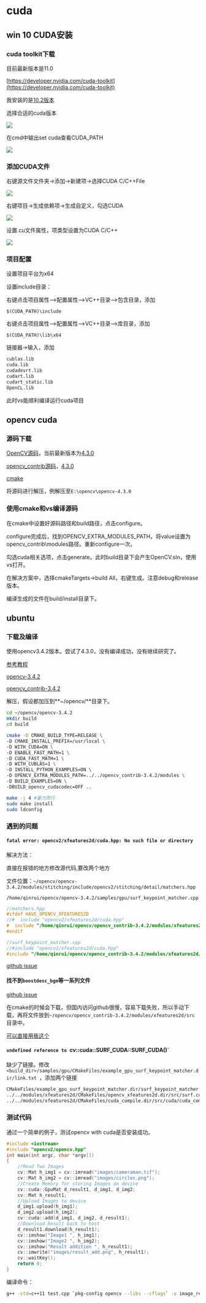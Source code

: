 # cuda

## win 10 CUDA安装

### cuda toolkit下载

目前最新版本是11.0

[https://developer.nvidia.com/cuda-toolkit](https://developer.nvidia.com/cuda-toolkit)

我安装的是[10.2版本](https://developer.nvidia.com/cuda-10.2-download-archive)

选择合适的cuda版本

![](https://raw.githubusercontent.com/hlmmd/cdnstore/master/2020/win10_cuda_setup/cuda_download.png)

在cmd中输出set cuda查看CUDA_PATH

![](https://raw.githubusercontent.com/hlmmd/cdnstore/master/2020/win10_cuda_setup/cuda_path.png)

### 添加CUDA文件

右键源文件文件夹->添加->新建项->选择CUDA C/C++File

![](https://raw.githubusercontent.com/hlmmd/cdnstore/master/2020/win10_cuda_setup/add_cudafile.png)

右键项目->生成依赖项->生成自定义，勾选CUDA

![](https://raw.githubusercontent.com/hlmmd/cdnstore/master/2020/win10_cuda_setup/cuda_config.png)

设置.cu文件属性，项类型设置为CUDA C/C++

![](https://raw.githubusercontent.com/hlmmd/cdnstore/master/2020/win10_cuda_setup/cuda_property.png)

### 项目配置

设置项目平台为x64

设置include目录：

右键点击项目属性–>配置属性–>VC++目录–>包含目录，添加

`$(CUDA_PATH)\include`

右键点击项目属性–>配置属性–>VC++目录–>库目录，添加

`$(CUDA_PATH)\lib\x64`

链接器->输入，添加

```bash
cublas.lib
cuda.lib
cudadevrt.lib
cudart.lib
cudart_static.lib
OpenCL.lib
```

此时vs能顺利编译运行cuda项目

## opencv cuda

### 源码下载

[OpenCV源码](https://github.com/opencv/opencv)，当前最新版本为[4.3.0](https://github.com/opencv/opencv/archive/4.3.0.tar.gz)

[opencv_contrib源码](https://github.com/opencv/opencv_contrib)，[4.3.0](https://github.com/opencv/opencv_contrib/archive/4.3.0.tar.gz)

[cmake](https://cmake.org/download/)

将源码进行解压，例解压至`E:\opencv\opencv-4.3.0`

### 使用cmake和vs编译源码

在cmake中设置好源码路径和build路径，点击configure。

configure完成后，找到OPENCV_EXTRA_MODULES_PATH，将value设置为opencv_contrib\modules路径。重新configure一次。

勾选cuda相关选项，点击generate。此时build目录下会产生OpenCV.sln，使用vs打开。

在解决方案中，选择cmakeTargets->build All，右键生成。注意debug和release版本。

编译生成的文件在build/install目录下。

## ubuntu

### 下载及编译

使用opencv3.4.2版本。尝试了4.3.0，没有编译成功，没有继续研究了。

[参考教程](https://medium.com/@bnarasapur/compile-opencv-with-cuda-from-the-source-1b98e9108a59)

[opencv-3.4.2](https://github.com/opencv/opencv/archive/3.4.2.tar.gz)

[opencv_contrib-3.4.2](https://github.com/opencv/opencv_contrib/archive/3.4.2.tar.gz)

解压，假设都加压到**~/opencv/**目录下。

```bash
cd ~/opencv/opencv-3.4.2
mkdir build
cd build

cmake -D CMAKE_BUILD_TYPE=RELEASE \
-D CMAKE_INSTALL_PREFIX=/usr/local \
-D WITH_CUDA=ON \
-D ENABLE_FAST_MATH=1 \
-D CUDA_FAST_MATH=1 \
-D WITH_CUBLAS=1 \
-D INSTALL_PYTHON_EXAMPLES=ON \
-D OPENCV_EXTRA_MODULES_PATH=../../opencv_contrib-3.4.2/modules \
-D BUILD_EXAMPLES=ON \
-DBUILD_opencv_cudacodec=OFF ..

make -j 4 #量力而行
sudo make install
sudo ldconfig
```

### 遇到的问题


#### `fatal error: opencv2/xfeatures2d/cuda.hpp: No such file or directory`

解决方法：

直接在报错的地方修改源代码,要改两个地方

文件位置：`~/opencv/opencv-3.4.2/modules/stitching/include/opencv2/stitching/detail/matchers.hpp`

`/home/qinrui/opencv/opencv-3.4.2/samples/gpu/surf_keypoint_matcher.cpp`

```cpp
//matchers.hpp
#ifdef HAVE_OPENCV_XFEATURES2D
//#  include "opencv2/xfeatures2d/cuda.hpp"
#  include "/home/qinrui/opencv/opencv_contrib-3.4.2/modules/xfeatures2d/include/opencv2/xfeatures2d/cuda.hpp"
#endif

//surf_keypoint_matcher.cpp
//#include "opencv2/xfeatures2d/cuda.hpp"
#include "/home/qinrui/opencv/opencv_contrib-3.4.2/modules/xfeatures2d/include/opencv2/xfeatures2d/cuda.hpp"
```

[github issue](https://github.com/opencv/opencv_contrib/issues/1534)

#### 找不到`boostdesc_bgm`等一系列文件

[github issue](https://github.com/opencv/opencv_contrib/issues/1301)

在cmake的时候会下载，但国内访问github很慢，容易下载失败，所以手动下载，再将文件放到`~/opencv/opencv_contrib-3.4.2/modules/xfeatures2d/src`目录中。

[可以直接用我这个](http://qch3ajwsl.bkt.clouddn.com/opencv_files.zip)

#### `undefined reference to `cv::cuda::SURF_CUDA::SURF_CUDA()`

缺少了链接。修改`<build_dir>/samples/gpu/CMakeFiles/example_gpu_surf_keypoint_matcher.dir/link.txt `，添加两个链接

```bash
CMakeFiles/example_gpu_surf_keypoint_matcher.dir/surf_keypoint_matcher.cpp.o 
../../modules/xfeatures2d/CMakeFiles/opencv_xfeatures2d.dir/src/surf.cuda.cpp.o 
../../modules/xfeatures2d/CMakeFiles/cuda_compile.dir/src/cuda/cuda_compile_generated_surf.cu.o ……
```

### 测试代码

通过一个简单的例子，测试opencv with cuda是否安装成功。

```cpp
#include <iostream>
#include "opencv2/opencv.hpp"
int main(int argc, char *argv[])
{
    //Read Two Images
    cv::Mat h_img1 = cv::imread("images/cameraman.tif");
    cv::Mat h_img2 = cv::imread("images/circles.png");
    //Create Memory for storing Images on device
    cv::cuda::GpuMat d_result1, d_img1, d_img2;
    cv::Mat h_result1;
    //Upload Images to device
    d_img1.upload(h_img1);
    d_img2.upload(h_img2);
    cv::cuda::add(d_img1, d_img2, d_result1);
    //Download Result back to host
    d_result1.download(h_result1);
    cv::imshow("Image1 ", h_img1);
    cv::imshow("Image2 ", h_img2);
    cv::imshow("Result addition ", h_result1);
    cv::imwrite("images/result_add.png", h_result1);
    cv::waitKey();
    return 0;
}
```

编译命令：

```bash
g++ -std=c++11 test.cpp `pkg-config opencv --libs --cflags` -o image_read
```
